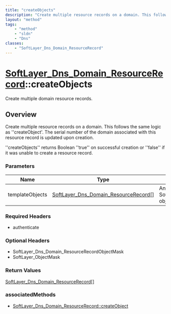```yaml
---
title: "createObjects"
description: "Create multiple resource records on a domain. This follows the same logic as ''createObject'. The serial number of the d... "
layout: "method"
tags:
    - "method"
    - "sldn"
    - "Dns"
classes:
    - "SoftLayer_Dns_Domain_ResourceRecord"
---
```

# [SoftLayer_Dns_Domain_ResourceRecord](/reference/services/SoftLayer_Dns_Domain_ResourceRecord)::createObjects

Create multiple domain resource records.


## Overview 
Create multiple resource records on a domain. This follows the same logic as ''createObject'. The serial number of the domain associated with this resource record is updated upon creation. 

''createObjects'' returns Boolean ''true'' on successful creation or ''false'' if it was unable to create a resource record. 

### Parameters 
|Name | Type | Description |
| --- | --- | --- |
|templateObjects| <a href='/reference/datatypes/SoftLayer_Dns_Domain_ResourceRecord'>SoftLayer_Dns_Domain_ResourceRecord[] </a>| An array of SoftLayer_Dns_Domain_ResourceRecord objects that you wish to create.|


### Required Headers
* authenticate

### Optional Headers
* SoftLayer_Dns_Domain_ResourceRecordObjectMask
* SoftLayer_ObjectMask

### Return Values
<a href='/reference/datatypes/SoftLayer_Dns_Domain_ResourceRecord'>SoftLayer_Dns_Domain_ResourceRecord[] </a>


### associatedMethods

*  [SoftLayer_Dns_Domain_ResourceRecord::createObject](/reference/services/SoftLayer_Dns_Domain_ResourceRecord/createObject )

